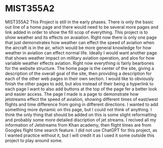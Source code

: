 # MIST355A2
MIST355A2
This Project is still in the early phases. There is only the basic out line of a home page and there would need to be several more pages and link added in order to show the fill scop of everything. This project is to show weather and its effects on avaiation. Right now there is only one page that just demonstrates how weather can effect the speed of aviation when the aircraft is in the air, which would be more general knowledge for how weather in aviation can effect normal life. Ideally I would want another page that shows weather impact on military aviation operation, and alos for how variable weather effects aviation. Right now everything is fairly bearbones for the website structure.
The home page is the center of the site, giving a description of the overall goal of the site, then providing a description for each of the other web pages in their own section.
I would like to obviously finish the other pages to add, but alos instead of their being a hyperlink to each page I want to also add buttons at the top of the page fer a better look and easier access.
The page I made is a page to demonstrate how jetstreams effect the speed of aviation, showing different times of east/west flights and time difference from going in different directions. I wanted to add something more dynamic on this page, but I could not think of anything. I think the only thing that should be added on this is some slight reformatting and probably some more detailed discription of jet streams. I recived all my information of Jetstreams from Khan academy, then flight times are from Googles flight time search feature. I did not use ChatGPT for this project, as I wanted practice without it, but I will credit it as I used it some outside this project to play around some.
